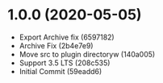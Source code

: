 # 1.0.0 (2020-05-05)

*   Export Archive fix (6597182)
*   Archive Fix (2b4e7e9)
*   Move src to plugin directoryw (140a005)
*   Support 3.5 LTS (208c535)
*   Initial Commit (59eadd6)
